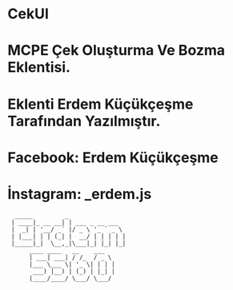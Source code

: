 # CekUI
# MCPE Çek Oluşturma Ve Bozma Eklentisi.
# Eklenti Erdem Küçükçeşme Tarafından Yazılmıştır.
# Facebook: Erdem Küçükçeşme
# İnstagram: _erdem.js


      _____         _                     
     | ____|_ __ __| | ___ _ __ ___       
     |  _| | '__/ _` |/ _ \ '_ ` _ \      
     | |___| | | (_| |  __/ | | | | |     
     |_____|_|  \__,_|\___|_| |_| |_|     
          ____ ____   __    ___           
          | ___| ___| / /_  / _ \         
          |___ \___ \| '_ \| | | |        
           ___) |__) | (_) | |_| |        
          |____/____/ \___/ \___/         
                                       
                                        
